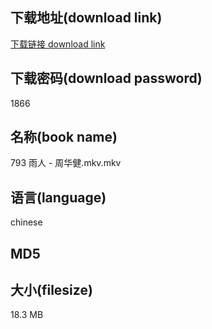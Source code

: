 ## 下载地址(download link)
[下载链接 download link](https://voluble-croquembouche-d321dc.netlify.app/?s=793+%E9%9B%A8%E4%BA%BA+-+%E5%91%A8%E5%8D%8E%E5%81%A5.mkv)

## 下载密码(download password)
1866

## 名称(book name)
793 雨人 - 周华健.mkv.mkv

## 语言(language)
chinese

## MD5


## 大小(filesize)
18.3 MB
